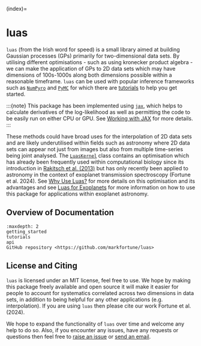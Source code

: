 (index)=

# luas

`luas` (from the Irish word for speed) is a small library aimed at building Gaussian processes (GPs) primarily for two-dimensional data sets. By utilising different optimisations - such as using kronecker product algebra - we can make the application of GPs to 2D data sets which may have dimensions of 100s-1000s along both dimensions possible within a reasonable timeframe. `luas` can be used with popular inference frameworks such as [`NumPyro`](https://num.pyro.ai/en/latest/index.html) and [`PyMC`](https://www.pymc.io/welcome.html) for which there are [tutorials](tutorials_index) to help you get started.

:::{note}
This package has been implemented using [`jax`](https://github.com/google/jax), which helps to calculate derivatives of the log-likelihood as well as permitting the code to be easily run on either CPU or GPU. See [Working with JAX](things_to_know) for more details.
:::

These methods could have broad uses for the interpolation of 2D data sets and are likely underutilised within fields such as astronomy where 2D data sets can appear not just from images but also from multiple time-series being joint analysed. The [`LuasKernel`](api-luaskernel) class contains an optimisation which has already been frequently used within computational biology since its introduction in [Rakitsch et al. (2013)](https://proceedings.neurips.cc/paper/2013/hash/59c33016884a62116be975a9bb8257e3-Abstract.html) but has only recently been applied to astronomy in the context of exoplanet transmission spectroscopy (Fortune et al. 2024). See [Why Use Luas?](why_use_luas) for more details on this optimisation and its advantages and see [Luas for Exoplanets](luas_for_exo) for more information on how to use this package for applications within exoplanet astronomy.

## Overview of Documentation

```{toctree}
:maxdepth: 2
getting_started
tutorials
api
GitHub repository <https://github.com/markfortune/luas>
```

## License and Citing

`luas` is licensed under an MIT license, feel free to use. We hope by making this package freely available and open source it will make it easier for people to account for systematics correlated across two dimensions in data sets, in addition to being helpful for any other applications (e.g. interpolation). If you are using `luas` then please cite our work Fortune et al. (2024).

We hope to expand the functionality of `luas` over time and welcome any help to do so. Also, if you encounter any issues, have any requests or questions then feel free to [raise an issue](https://github.com/markfortune/luas/issues) or [send an email](mailto:fortunma@tcd.ie).

